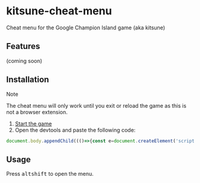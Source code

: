 # kitsune-cheat-menu
Cheat menu for the Google Champion Island game (aka kitsune)

## Features

(coming soon)

## Installation

> [!NOTE]
> The cheat menu will only work until you exit or reload the game as this is not a browser extension.

1. [Start the game](https://www.google.com/logos/2020/kitsune/rc7/kitsune20.html)
2. Open the devtools and paste the following code:

```js
document.body.appendChild((()=>{const e=document.createElement('script');e.src='https://raw.githubusercontent.com/Le0X8/kitsune-cheat-menu/main/cheat.js';return e;})());
```

## Usage

Press <kbd>alt</kbd><kbd>shift</kbd> to open the menu.
